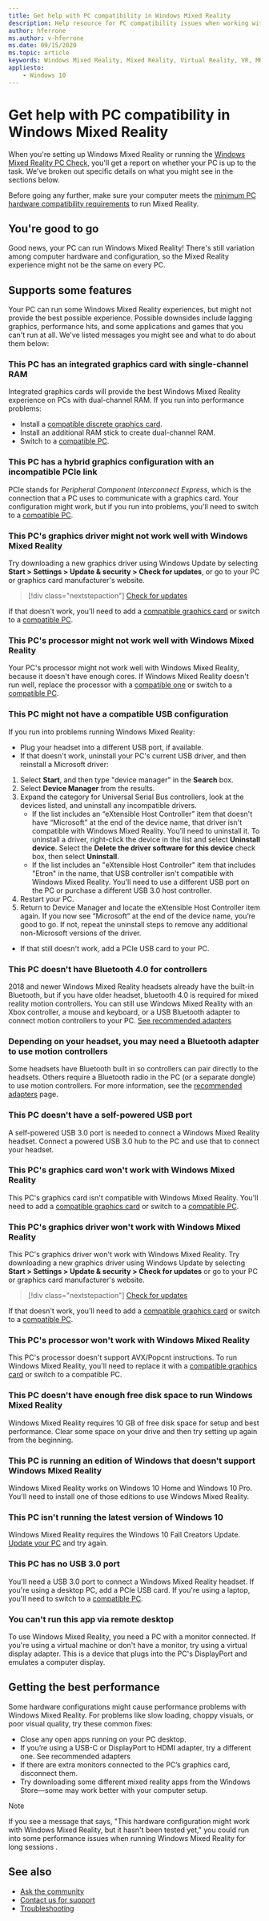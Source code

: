 ```yaml
---
title: Get help with PC compatibility in Windows Mixed Reality
description: Help resource for PC compatibility issues when working with Windows Mixed Reality.
author: hferrone
ms.author: v-hferrone
ms.date: 09/15/2020
ms.topic: article
keywords: Windows Mixed Reality, Mixed Reality, Virtual Reality, VR, MR, Feedback, Feedback Hub, bugs
appliesto:
    - Windows 10
---
```


# Get help with PC compatibility in Windows Mixed Reality

When you're setting up Windows Mixed Reality or running the [Windows Mixed Reality PC Check](https://www.microsoft.com/p/windows-mixed-reality-pc-check/9nzvl19n7cnc?rtc=1#activetab=pivot:overviewtab), you'll get a report on whether your PC is up to the task. We've broken out specific details on what you might see in the sections below.

Before going any further, make sure your computer meets the [minimum PC hardware compatibility requirements](windows-mixed-reality-minimum-pc-hardware-compatibility-guidelines.md) to run Mixed Reality.

## You're good to go

Good news, your PC can run Windows Mixed Reality! There's still variation among computer hardware and configuration, so the Mixed Reality experience might not be the same on every PC.

## Supports some features

Your PC can run some Windows Mixed Reality experiences, but might not provide the best possible experience. Possible downsides include lagging graphics, performance hits, and some applications and games that you can't run at all. We've listed messages you might see and what to do about them below:

### This PC has an integrated graphics card with single-channel RAM

Integrated graphics cards will provide the best Windows Mixed Reality experience on PCs with dual-channel RAM. If you run into performance problems:

* Install a [compatible discrete graphics card](windows-mixed-reality-minimum-pc-hardware-compatibility-guidelines.md#compatibility-guidelines).
* Install an additional RAM stick to create dual-channel RAM.
* Switch to a [compatible PC](https://www.microsoft.com/mixed-reality/windows-mixed-reality?rtc=1).

### This PC has a hybrid graphics configuration with an incompatible PCIe link

PCIe stands for *Peripheral Component Interconnect Express*, which is the connection that a PC uses to communicate with a graphics card. Your configuration might work, but if you run into problems, you'll need to switch to a [compatible PC](https://www.microsoft.com/mixed-reality/windows-mixed-reality?rtc=1).

### This PC's graphics driver might not work well with Windows Mixed Reality

Try downloading a new graphics driver using Windows Update by selecting **Start > Settings > Update & security > Check for updates**, or go to your PC or graphics card manufacturer's website.

> [!div class="nextstepaction"]
> [Check for updates](ms-settings:windowsupdate?activationSource=SMC-Article-4045777)

If that doesn't work, you'll need to add a [compatible graphics card](windows-mixed-reality-minimum-pc-hardware-compatibility-guidelines.md#compatibility-guidelines) or switch to a [compatible PC](https://www.microsoft.com/mixed-reality/windows-mixed-reality?rtc=1).

### This PC's processor might not work well with Windows Mixed Reality

Your PC's processor might not work well with Windows Mixed Reality, because it doesn't have enough cores. If Windows Mixed Reality doesn't run well, replace the processor with a [compatible one](windows-mixed-reality-minimum-pc-hardware-compatibility-guidelines.md) or switch to a [compatible PC](https://www.microsoft.com/mixed-reality/windows-mixed-reality?rtc=1).

### This PC might not have a compatible USB configuration

If you run into problems running Windows Mixed Reality:

* Plug your headset into a different USB port, if available.
* If that doesn't work, uninstall your PC's current USB driver, and then reinstall a Microsoft driver:

1. Select **Start**, and then type "device manager" in the **Search** box.
2. Select **Device Manager** from the results.
3. Expand the category for Universal Serial Bus controllers, look at the devices listed, and uninstall any incompatible drivers.
    * If the list includes an “eXtensible Host Controller” item that doesn't have “Microsoft” at the end of the device name, that driver isn't compatible with Windows Mixed Reality. You’ll need to uninstall it. To uninstall a driver, right-click the device in the list and select **Uninstall device**. Select the **Delete the driver software for this device** check box, then select **Uninstall**.
    * If the list includes an "eXtensible Host Controller" item that includes "Etron" in the name, that USB controller isn't compatible with Windows Mixed Reality. You'll need to use a different USB port on the PC or purchase a different USB 3.0 host controller.
4. Restart your PC.
5. Return to Device Manager and locate the eXtensible Host Controller item again. If you now see “Microsoft” at the end of the device name, you’re good to go. If not, repeat the uninstall steps to remove any additional non-Microsoft versions of the driver.

* If that still doesn't work, add a PCIe USB card to your PC.

### This PC doesn't have Bluetooth 4.0 for controllers

2018 and newer Windows Mixed Reality headsets already have the built-in Bluetooth, but if you have older headset, bluetooth 4.0 is required for mixed reality motion controllers. You can still use Windows Mixed Reality with an Xbox controller, a mouse and keyboard, or a USB Bluetooth adapter to connect motion controllers to your PC. [See recommended adapters](recommended-adapters-for-windows-mixed-reality-capable-pcs.md)

### Depending on your headset, you may need a Bluetooth adapter to use motion controllers

Some headsets have Bluetooth built in so controllers can pair directly to the headsets. Others require a Bluetooth radio in the PC (or a separate dongle) to use motion controllers. For more information, see the [recommended adapters](recommended-adapters-for-windows-mixed-reality-capable-pcs.md) page.

### This PC doesn't have a self-powered USB port

A self-powered USB 3.0 port is needed to connect a Windows Mixed Reality headset. Connect a powered USB 3.0 hub to the PC and use that to connect your headset.

### This PC's graphics card won't work with Windows Mixed Reality

This PC's graphics card isn't compatible with Windows Mixed Reality. You'll need to add a [compatible graphics card](windows-mixed-reality-minimum-pc-hardware-compatibility-guidelines.md#compatibility-guidelines) or switch to a [compatible PC](https://www.microsoft.com/mixed-reality/windows-mixed-reality?rtc=1).

### This PC's graphics driver won't work with Windows Mixed Reality

This PC's graphics driver won't work with Windows Mixed Reality. Try downloading a new graphics driver using Windows Update by selecting **Start > Settings > Update & security > Check for updates** or go to your PC or graphics card manufacturer's website.

> [!div class="nextstepaction"]
> [Check for updates](ms-settings:windowsupdate?activationSource=SMC-Article-4045777)

If that doesn't work, you'll need to add a [compatible graphics card](windows-mixed-reality-minimum-pc-hardware-compatibility-guidelines.md#compatibility-guidelines) or switch to a [compatible PC](https://www.microsoft.com/mixed-reality/windows-mixed-reality?rtc=1).

### This PC's processor won't work with Windows Mixed Reality

This PC's processor doesn't support AVX/Popcnt instructions. To run Windows Mixed Reality, you'll need to replace it with a [compatible graphics card](windows-mixed-reality-minimum-pc-hardware-compatibility-guidelines.md#compatibility-guidelines) or switch to a compatible PC.

### This PC doesn't have enough free disk space to run Windows Mixed Reality

Windows Mixed Reality requires 10 GB of free disk space for setup and best performance. Clear some space on your drive and then try setting up again from the beginning.

### This PC is running an edition of Windows that doesn't support Windows Mixed Reality

Windows Mixed Reality works on Windows 10 Home and Windows 10 Pro. You'll need to install one of those editions to use Windows Mixed Reality.

### This PC isn't running the latest version of Windows 10

Windows Mixed Reality requires the Windows 10 Fall Creators Update. [Update your PC](https://support.microsoft.com/help/4028685) and try again.

### This PC has no USB 3.0 port

You'll need a USB 3.0 port to connect a Windows Mixed Reality headset. If you're using a desktop PC, add a PCIe USB card. If you're using a laptop, you'll need to switch to a [compatible PC](https://www.microsoft.com/mixed-reality/windows-mixed-reality?rtc=1).

### You can't run this app via remote desktop

To use Windows Mixed Reality, you need a PC with a monitor connected. If you're using a virtual machine or don't have a monitor, try using a virtual display adapter. This is a device that plugs into the PC's DisplayPort and emulates a computer display.

## Getting the best performance

Some hardware configurations might cause performance problems with Windows Mixed Reality. For problems like slow loading, choppy visuals, or poor visual quality, try these common fixes:

* Close any open apps running on your PC desktop.
* If you’re using a USB-C or DisplayPort to HDMI adapter, try a different one. See recommended adapters
* If there are extra monitors connected to the PC’s graphics card, disconnect them.
* Try downloading some different mixed reality apps from the Windows Store—some may work better with your computer setup.

> [!NOTE]
> If you see a message that says, "This hardware configuration might work with Windows Mixed Reality, but it hasn't been tested yet," you could run into some performance issues when running Windows Mixed Reality for long sessions .

## See also

* [Ask the community](https://answers.microsoft.com)
* [Contact us for support](https://support.microsoft.com/contactus/)
* [Troubleshooting](troubleshooting-windows-mixed-reality.md)